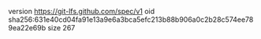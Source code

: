 version https://git-lfs.github.com/spec/v1
oid sha256:631e40cd04fa91e13a9e6a3bca5efc213b88b906a0c2b28c574ee789ea22e69b
size 267
